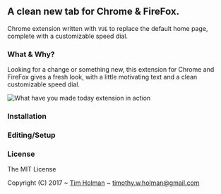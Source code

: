 ## A clean new tab for Chrome & FireFox.
Chrome extension written with `VUE` to replace the default home page, complete with a customizable speed dial.

### What & Why?
Looking for a change or something new, this extension for Chrome and FireFox gives a fresh look, with a little motivating text and a clean customizable speed dial.

![What have you made today extension in action](http://i.imgur.com/YgKI4jgr.png)

### Installation

### Editing/Setup

### License

The MIT License

Copyright (C) 2017 ~ [Tim Holman](http://tholman.com) ~ timothy.w.holman@gmail.com
